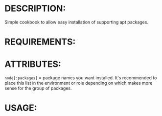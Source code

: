 # DESCRIPTION:

Simple cookbook to allow easy installation of supporting apt packages.

# REQUIREMENTS:

# ATTRIBUTES:

`node[:packages]` = package names you want installed. It's recommended to place this list in the environment or role depending on which makes more sense for the group of packages.

# USAGE:

